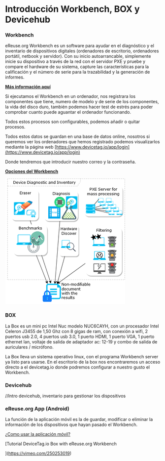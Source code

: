 # ​Introducción Workbench, BOX y Devicehub

### Workbench

eReuse.org Workbench es un software para ayudar en el diagnóstico y el inventario de dispositivos digitales \(ordenadores de escritorio, ordenadores portátil, netbook y servidor\). Con su inicio autoarrancable, simplemente inicie su dispositivo a través de la red con el servidor PXE y pruebe y compare el hardware de su sistema, capture las características para la calificación y el número de serie para la trazabilidad y la generación de informes.

[**Más información aquí**](https://www.ereuse.org/software/)

Si ejecutamos el Workbench en un ordenador, nos registrara los componentes que tiene, numero de modelo y de serie de los componentes, la vida del disco duro, también podemos hacer test de estrés para poder comprobar cuanto puede aguantar el ordenador funcionando.

Todos estos procesos son configurables, podemos añadir o quitar procesos.

Todos estos datos se guardan en una base de datos online, nosotros si queremos ver los ordenadores que hemos registrado podemos visualizarlos mediante la página web [https://www.devicetag.io/app/login](https://www.devicetag.io/app/login)

Donde tendremos que introducir nuestro correo y la contraseña.

[**Opciones del Workbench**](instalacion-y-configuracion/opciones-del-workbench.md)

![](.gitbook/assets/deviceinventory-1.png)

### **BOX**

La Box es un mini pc Intel Nuc modelo NUC6CAYH, con un procesador Intel Celeron J3455 de 1,50 Ghz con 8 gigas de ram, con conexión a wifi, 2 puertos usb 2.0, 4 puertos usb 3.0, 1 puerto HDMI, 1 puerto VGA, 1 puerto ethernet lan, voltaje de salida de adaptador ac: 12-19 y combo de salida de auriculares / micrófono.

La Box lleva un sistema operativo linux, con el programa Workbench server ya listo para usarse. En el escritorio de la box nos encontraremos un acceso directo a el devicetag.io donde podremos configurar a nuestro gusto el Workbench.

### Devicehub

//Intro devicehub, inventario para gestionar los dispositivos

### **eReuse.org App \(Android\)**

La función de la aplicación móvil es la de guardar, modificar o eliminar la información de los dispositivos que hayan pasado el Workbench.

[¿Como usar la aplicación móvil?](registrar-dispositivos-con-workbench/configuracion-ereuse.org-app.md)

[Tutorial DeviceTag.io Box with eReuse.org Workbench  
  
](https://vimeo.com/250253019)







































